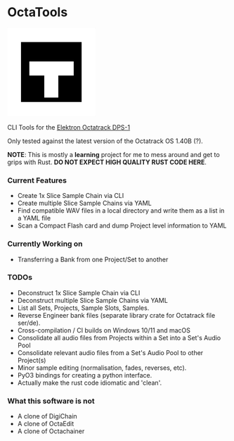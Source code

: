 # OctaTools

![CLI Tools for the Elektron Octatrack DPS-1](assets/logo.png "OctaTools")

CLI Tools for the [Elektron Octatrack DPS-1](https://www.elektron.se/en/octratrack-mkii-explorer)

Only tested against the latest version of the Octatrack OS 1.40B (?).

**NOTE**: This is mostly a **learning** project for me to mess around and get to grips with Rust. 
**DO NOT EXPECT HIGH QUALITY RUST CODE HERE**.

### Current Features

- Create 1x Slice Sample Chain via CLI
- Create multiple Slice Sample Chains via YAML
- Find compatible WAV files in a local directory and write them as a list in a YAML file
- Scan a Compact Flash card and dump Project level information to YAML 

### Currently Working on

- Transferring a Bank from one Project/Set to another

### TODOs

- Deconstruct 1x Slice Sample Chain via CLI
- Deconstruct multiple Slice Sample Chains via YAML
- List all Sets, Projects, Sample Slots, Samples. 
- Reverse Engineer bank files (separate library crate for Octatrack file ser/de).
- Cross-compilation / CI builds on Windows 10/11 and macOS
- Consolidate all audio files from Projects within a Set into a Set's Audio Pool
- Consolidate relevant audio files from a Set's Audio Pool to other Project(s)
- Minor sample editing (normalisation, fades, reverses, etc).
- PyO3 bindings for creating a python interface.
- Actually make the rust code idiomatic and 'clean'.


### What this software is not
- A clone of DigiChain
- A clone of OctaEdit
- A clone of Octachainer

